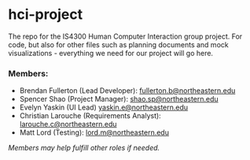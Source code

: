 # hci-project

The repo for the IS4300 Human Computer Interaction group project. For code, but also for other files such as planning documents and mock visualizations - everything we need for our project will go here.

### Members:
- Brendan Fullerton (Lead Developer): fullerton.b@northeastern.edu
- Spencer Shao (Project Manager): shao.sp@northeastern.edu
- Evelyn Yaskin (UI Lead) yaskin.e@northeastern.edu
- Christian Larouche (Requirements Analyst): larouche.c@northeastern.edu 
- Matt Lord (Testing): lord.m@northeastern.edu
  
*Members may help fulfill other roles if needed.*

